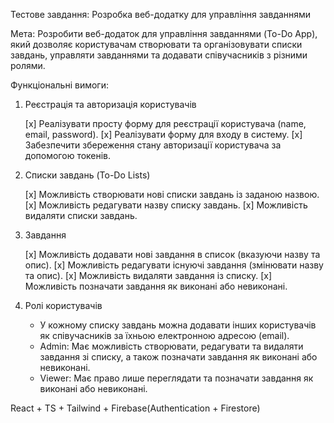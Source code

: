 Тестове завдання: Розробка веб-додатку для управління завданнями

Мета:
Розробити веб-додаток для управління завданнями (To-Do App),
який дозволяє користувачам створювати та організовувати списки завдань,
управляти завданнями та додавати співучасників з різними ролями.

Функціональні вимоги:

1. Реєстрація та авторизація користувачів

   [x] Реалізувати просту форму для реєстрації користувача (name, email, password).
   [x] Реалізувати форму для входу в систему.
   [x] Забезпечити збереження стану авторизації користувача за допомогою токенів.

2. Списки завдань (To-Do Lists)

   [x] Можливість створювати нові списки завдань із заданою назвою.
   [x] Можливість редагувати назву списку завдань.
   [x] Можливість видаляти списки завдань.

3. Завдання

   [x] Можливість додавати нові завдання в список (вказуючи назву та опис).
   [x] Можливість редагувати існуючі завдання (змінювати назву та опис).
   [x] Можливість видаляти завдання із списку.
   [x] Можливість позначати завдання як виконані або невиконані.

4. Ролі користувачів
   - У кожному списку завдань можна додавати інших користувачів як співучасників за їхньою електронною адресою (email).
   - Admin: Має можливість створювати, редагувати та видаляти завдання зі списку, а також позначати завдання як виконані або невиконані.
   - Viewer: Має право лише переглядати та позначати завдання як виконані або невиконані.

React + TS + Tailwind + Firebase(Authentication + Firestore)
